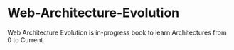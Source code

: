 # Web-Architecture-Evolution
Web Architecture Evolution is in-progress book to learn Architectures from 0 to Current.
